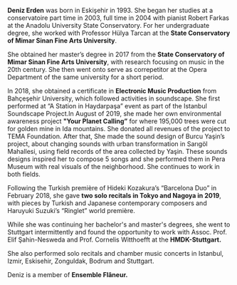 **Deniz Erden** was born in Eskişehir in 1993. She began her studies at a conservatoire part time in 2003, full time in 2004 with pianist Robert Farkas at the Anadolu University State Conservatory. For her undergraduate degree, she worked with Professor Hülya Tarcan at the **State Conservatory of Mimar Sinan Fine Arts University**.

She obtained her master’s degree in 2017 from the **State Conservatory of Mimar Sinan Fine Arts University**, with research focusing on music in the 20th century. She then went onto serve as correpetitor at the Opera Department of the same university for a short period.

In 2018, she obtained a certificate in **Electronic Music Production** from Bahçeşehir University, which followed activities in soundscape. She first performed at “A Station in Haydarpaşa” event as part of the Istanbul Soundscape Project.In August of 2019, she made her own environmental awareness project **"Your Planet Calling”** for where 195,000 trees were cut for golden mine in Ida mountains. She donated all revenues of the project to TEMA Foundation. After that, She made the sound design of Burcu Yaşin’s project, about changing sounds with urban transformation in Sarıgöl Mahallesi, using field records of the area collected by Yaşin. These sounds designs inspired her to compose 5 songs and she performed them in Pera Museum with real visuals of the neighborhood. She continues to work in both fields.

Following the Turkish première of Hideki Kozakura’s “Barcelona Duo” in February 2018, she gave **two solo recitals in Tokyo and Nagoya in 2019**, with pieces by Turkish and Japanese contemporary composers and Haruyuki Suzuki’s “Ringlet” world première.

While she was continuing her bachelor's and master's degrees, she went to Stuttgart intermittently and found the opportunity to work with Assoc. Prof. Elif Şahin-Nesweda and Prof. Cornelis Witthoefft at the **HMDK-Stuttgart.**

She also performed solo recitals and chamber music concerts in Istanbul, Izmir, Eskisehir, Zonguldak, Bodrum and Stuttgart.

Deniz is a member of **Ensemble Flâneur.**
